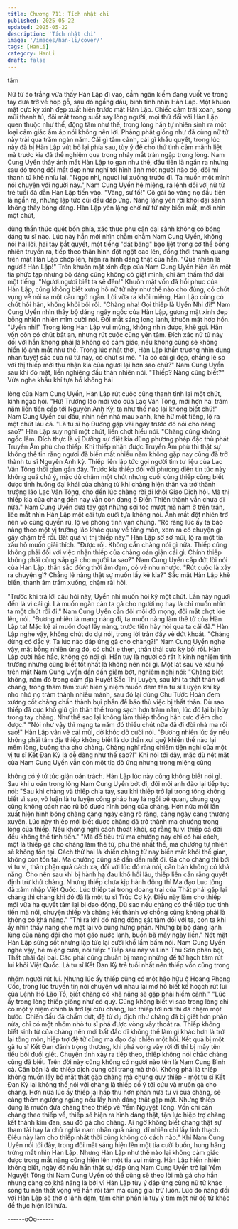 ```yaml
---
title: Chương 711: Tích nhật chi
published: 2025-05-22
updated: 2025-05-22
description: 'Tích nhật chi'
image: '/images/han-li/cover/'
tags: [HanLi]
category: HanLi
draft: false
---
```


tâm

Nữ tử áo trắng vừa thấy Hàn Lập đi vào, cầm ngân kiếm đang
vuốt ve trong tay đưa trở về hộp gỗ, sau đó ngẩng đầu, bình tĩnh
nhìn Hàn Lập.
Một khuôn mặt cực kỳ xinh đẹp xuất hiện trước mặt Hàn Lập.
Chiếc cằm trái xoan, sóng mũi thanh tú, đôi mắt trong suốt say
lòng người, mọi thứ đối với Hàn Lập quen thuộc như thế, động
tâm như thế, trong lòng hắn tự nhiên sinh ra một loại cảm giác ấm
áp nói không nên lời.
Phảng phất giống như đã cùng nữ tử này trải qua trăm ngàn năm.
Cái gì tâm cảnh, cái gì khẩu quyết, trong lúc này đã bị Hàn Lập
vứt bỏ lại phía sau, tùy ý để cho thứ tình cảm mãnh liệt mà trước
kia đã thể nghiệm qua trong nháy mắt tràn ngập trong lòng.
Nam Cung Uyển thấy ánh mắt Hàn Lập to gan như thế, đầu tiên
là ngẩn ra nhưng sau đó trong đôi mắt đẹp như nghĩ tới hình ảnh
một người nào đó, đôi mi thanh tú khẽ nhíu lại.
"Ngọc nhi, ngươi lui xuống trước đi. Ta muốn một mình nói chuyện
với người này." Nam Cung Uyển hé miệng, ra lệnh đối với nữ tử
trẻ tuổi đã dẫn Hàn Lập tiến vào.
"Vâng, sư tổ!" Cô gái áo vàng nọ đầu tiên là ngẩn ra, nhưng lập
tức cúi đầu đáp ứng.
Nàng lặng yên rời khỏi đại sảnh không thấy bóng dáng.
Hàn Lập yên lặng chờ nữ tử này biến mất, mới nhìn một chút,

dùng thần thức quét bốn phía, xác thực phụ cận đại sảnh không
có bóng dáng tu sĩ nào.
Lúc này hắn mới nhìn chằm chằm Nam Cung Uyển, không nói hai
lời, hai tay bắt quyết, một tiếng "dát băng" bạo liệt trong cơ thể
bỗng nhiên truyền ra, tiếp theo thân hình đột ngột cao lên, đồng
thời thanh quang trên mặt Hàn Lập chớp lên, hiện ra hình dáng
thật của hắn.
"Quả nhiên là ngươi! Hàn Lập!" Trên khuôn mặt xinh đẹp của
Nam Cung Uyển hiện lên một tia phức tạp nhưng bộ dáng cũng
không có giật mình, chỉ âm thầm thở dài một tiếng.
"Ngươi.ngươi biết ta sẽ đến!" Khuôn mặt vốn đã hồi phục của Hàn
Lập, cũng không biết xưng hô nữ tử này như thế nào cho đúng,
có chút vụng về nói ra một câu ngớ ngẫn.
Lời vừa ra khỏi miệng, Hàn Lập cũng có chút hối hận, không khỏi
bối rối.
"Chàng nha! Gọi thiếp là Uyển Nhi đi!" Nam Cung Uyển nhìn thấy
bộ dáng ngây ngốc của Hàn Lập, gương mặt xinh đẹp bỗng nhiên
nhiên mỉm cười nói.
Đôi mắt sáng long lanh, khuôn mặt hớp hồn. "Uyển nhi!" Trong
lòng Hàn Lập vui mừng, không nhịn được, khẽ gọi.
Hắn vốn còn có chút bất an, nhưng rút cuộc cũng yên tâm.
Đích xác nữ tử này đối với hắn không phải là không có cảm giác,
nếu không cũng sẽ không hiển lộ ánh mắt như thế.
Trong lúc nhất thời, Hàn Lập khẩn trương nhìn dung nhan tuyệt
sắc của nữ tử này, có chút si mê.
"Ta có cái gì đẹp, chẳng lẽ so với thị thiếp mới thu nhận kia của
ngươi lại hơn sao chứ?" Nam Cung Uyển sau khi đỏ mặt, liền
nghiêng đầu thản nhiên nói.
"Thiếp? Nàng cũng biết?" Vừa nghe khẩu khí tựa hồ không hài

lòng của Nam Cung Uyển, Hàn Lập rút cuộc cũng thanh tỉnh lại
một chút, kinh ngạc hỏi.
"Hừ! Trưởng lão mới vào của Lạc Vân Tông, mới hơn hai trăm
năm liền tiến cấp tới Nguyên Anh Kỳ, ta như thế nào lại không biết
chứ!" Nam Cung Uyển cúi đầu, nhìn nền nhà màu xanh, khẽ hừ
một tiếng, lộ ra một chút láu cá.
"Là tu sĩ họ Đường gặp vài ngày trước đó nói cho nàng sao?" Hàn
Lập suy nghĩ một chút, liền chợt hiểu nói.
"Chàng cũng không ngốc lắm. Đích thực là vị Đường sư điệt kia
dùng phương pháp đặc thù phát Truyền Âm phù cho thiếp. Khi
thiếp nhận được Truyền Âm phù thì thật sự không thể tin rằng
ngươi đã biến mất nhiều năm không gặp nay cũng đã trở thành tu
sĩ Nguyên Anh kỳ. Thiếp liền lập tức gọi người tìm tư liệu của Lạc
Vân Tông thời gian gần đây. Trước kia thiếp đối với phương diện
tin tức này không quá chú ý, mặc dù chậm một chút nhưng cuối
cùng thiếp cũng biết được tình huống đại khái của chàng từ khi
chàng hiện thân và trở thành trưởng lão Lạc Vân Tông, cho đến
lúc chàng rời đi khỏi Giao Dịch hội. Mà thị thiếp kia của chàng đến
nay vẫn còn đang ở Điền Thiên thành vẫn chưa đi nữa." Nam
Cung Uyển đưa tay gạt những sợi tóc mượt mà nằm ở trên trán,
liếc mắt nhìn Hàn Lập một cái tựa cười tựa không nói. Ánh mắt
đột nhiên trở nên vô cùng quyến rũ, lộ vẻ phong tình vạn chủng.
"Rõ ràng lúc ấy ta bảo nàng theo một vị trưởng lão khác quay về
tông môn, xem ra có chuyện gì gây chậm trễ rồi. Bất quá vị thị
thiếp này." Hàn Lập sờ sờ mũi, lộ ra một tia xấu hổ muốn giải
thích.
"Được rồi. Không cần chàng nói gì nữa. Thiếp cũng không phải
đối với việc nhận thiếp của chàng oán giận cái gì. Chính thiếp
không phải cũng sắp gả cho người ta sao?" Nam Cung Uyển cắp
đứt lời nói của Hàn Lập, thần sắc đồng thời ảm đạm, có vẻ nhu
nhược.
"Rút cuộc là xảy ra chuyện gì? Chẳng lẽ nàng thật sự muốn lấy kẻ
kia?" Sắc mặt Hàn Lập khẽ biến, thanh âm trầm xuống, chậm rãi
hỏi.

"Trước khi trả lời câu hỏi này, Uyển nhi muốn hỏi kỹ một chút. Lần
này ngươi đến là vì cái gì. Là muốn ngăn cản ta gả cho người nọ
hay là chỉ muốn nhìn ta một chút rồi đi." Nam Cung Uyển cắn đôi
môi đỏ mọng, đôi mắt chợt lóe lên, nói.
"Đương nhiên là mang nàng đi, ta muốn nàng làm thê tử của Hàn
Lập ta! Mặc kệ ai muốn đoạt lấy nàng, trước tiên hãy hỏi qua ta
cái đã." Hàn Lập nghe vậy, không chút do dự nói, trong lời tràn
đầy vẻ dứt khoát.
"Chàng đừng có đắc ý. Ta lúc nào đáp ứng gả cho chàng?!" Nam
Cung Uyển nghe vậy, mặt bỗng nhiên ửng đỏ, có chút e thẹn,
thần thái cực kỳ bối rối.
Hàn Lập cười hắc hắc, không có nói gì.
Hắn tuy là người có rất ít kinh nghiệm tình trường nhưng cũng
biết tốt nhất là không nên nói gì.
Một lát sau vẻ xấu hổ trên mặt Nam Cung Uyển dần dần giảm
bớt, nghiêm nghị nói:
"Chàng biết không, năm đó trong cấm địa Huyết Sắc Thí Luyện,
sau khi ta thất thân với chàng, trong thâm tâm xuất hiện ý niệm
muốn đem tên tu sĩ Luyện khí kỳ nho nhỏ nọ trảm thành nhiều
mảnh, sau đó lại dùng Chu Tước Hoàn đem xương cốt chàng
chấn thành bụi phấn để báo thù việc bị thất thân. Dù sao thiếp đã
cực khổ giữ gìn thân thể trong sạch hơn trăm năm, lúc đó lại bị
hủy trong tay chàng. Như thế sao lại không làm thiếp thống hận
cực điểm cho được."
"Nói như vậy thì mạng ta năm đó thiếu chút nữa đã đi đời nhà ma
rồi sao!" Hàn Lập vân vê cái mũi, dở khóc dở cười nói.
"Đương nhiên lúc ấy nếu không phải tâm địa thiếp không biết là
do thần xui quỷ khiến thế nào lại mềm lòng, buông tha cho chàng.
Chàng nghĩ rằng chiếm tiện nghi của một vị tu sĩ Kết Đan Kỳ là dễ
dàng như thế sao?!" Khi nói tới đây, mặc dù nét mặt của Nam
Cung Uyển vẫn còn một tia đỏ ửng nhưng trong miệng cũng

không có ý tứ tức giận oán trách.
Hàn Lập lúc này cũng không biết nói gì.
Sau khi u oán trong lòng Nam Cung Uyển bớt đi, đôi môi anh đào
lại tiếp tục nói:
"Sau khi chàng và thiếp chia tay, sau khi thiếp trở lại trong tông
không biết vì sao, vô luận là tu luyện công pháp hay là ngồi bế
quan, chung quy cũng không cách nào rũ bỏ được hình bóng của
chàng. Hơn nữa mỗi lần xuất hiện hình bóng chàng càng ngày
càng rõ ràng, càng ngày càng thường xuyên. Lúc này thiếp mới
biết được chàng đã trở thành ma chướng trong lòng của thiếp.
Nếu không nghĩ cách thoát khỏi, sợ rằng tu vi thiếp cả đời đều
không thể tinh tiến."
"Mà để tiêu trừ ma chướng này chỉ có hai cách, một là thiếp gả
cho chàng làm thê tử, phu thê nhất thể, ma chướng tự nhiên sẽ
không tồn tại. Cách thứ hai là khiến chàng từ nay biến mất khỏi
thế gian, không còn tồn tại. Ma chướng cũng sẽ dần dần mất đi.
Gả cho chàng thì bởi vì tu vi, thân phận quá cách xa, đối với lúc
đó mà nói, căn bản không có khả năng. Cho nên sau khi bị hành
hạ đau khổ hồi lâu, thiếp liền cắn răng quyết định trừ khử chàng.
Nhưng thiếp chưa kịp hành động thì Ma đạo Lục tông đã xâm
nhập Việt Quốc. Lúc thiếp tại trong doang trại của Thất phái gặp
lại chàng thì chàng khi đó đã là một tu sĩ Trúc Cơ kỳ. Điều này làm
cho thiếp mới vừa hạ quyết tâm lại bị dao động. Dù sao nếu
chàng có thể tiếp tục tinh tiến mà nói, chuyện thiếp và chàng kết
thành vợ chồng cũng không phải là không có khả năng."
"Thì ra khi đó nàng động sát tâm đối với ta, còn ta khi ấy nhìn thấy
nàng che mặt lại vô cùng hưng phấn. Nhưng bị bộ dáng lạnh lùng
của nàng dội cho một gáo nước lạnh, buồn bã mấy ngày liền." Nét
mặt Hàn Lập sửng sốt nhưng lập tức lại cười khổ lẩm bẩm nói.
Nam Cung Uyển nghe vậy, hé miệng cười, nói tiếp:
"Tiếp sau này vì Linh Thú Sơn phản bội, Thất phái đại bại. Các
phái cũng chuẩn bị mang những để tử hạch tâm rút lui khỏi Việt
Quốc. Là tu sĩ Kết Đan Kỳ trẻ tuổi nhất nên thiếp vốn cũng trong

nhóm người rút lui. Nhưng lúc ấy thiếp cũng có một hảo hữu ở
Hoàng Phong Cốc, trong lúc truyền tin nói chuyện với nhau lại mơ
hồ biết kế hoạch rút lui của Lệnh Hồ Lão Tổ, biết chàng có khả
năng sẽ gặp phải hiểm cảnh."
"Lúc ấy trong lòng thiếp giống như có quỷ. Cũng không biết vì sao
trong lòng chỉ có một ý niệm chính là trở lại cứu chàng, lúc thiếp
tới nơi thì đã chậm một bước. Chiến đấu đã chấm dứt, đệ tử dụ
địch như chàng đã bị giết hơn phân nửa, chỉ có một nhóm nhỏ tu
sĩ phá được vòng vây thoát ra. Thiếp không biết sinh tử của chàng
nên mới bất đắc dĩ không thể làm gì khác hơn là trở lại tông môn,
hiệp trợ đệ tử cùng ma đạo đại chiến một hồi. Kết quả bị một gã tu
sĩ Kết Đan đánh trọng thương, khi phá vòng vây rời đi thì bị mấy
tên tiểu bối đuổi giết. Chuyện tình xảy ra tiếp theo, thiếp không nói
chắc chàng cũng đã biết. Trên đời này cũng không có người nào
tên là Nam Cung Bình cả. Căn bản là do thiếp dịch dung cải trang
mà thôi. Không phải là thiếp không muốn lấy bộ mặt thật gặp
chàng mà chung quy thiếp - một tu sĩ Kết Đan Kỳ lại không thể nói
với chàng là thiếp cố ý tới cứu và muốn gả cho chàng. Hơn nữa
lúc ấy thiếp lại hấp thu hơn phân nửa tu vi của chàng, sẽ càng
thêm ngượng ngùng nếu lấy hình dáng thật gặp mặt. Nhưng thiếp
đúng là muốn đưa chàng theo thiếp về Yểm Nguyệt Tông. Vốn chỉ
cần chàng theo thiếp về, thiếp sẽ hiện ra hình dáng thật, tận lực
hiệp trợ chàng kết thành kim đan, sau đó gả cho chàng. Ai ngờ
không biết chàng thật sự tham tài hay là chủ nghĩa nam nhân quá
nặng, dĩ nhiên chỉ lấy linh thạch. Điều này làm cho thiếp nhất thời
cũng không có cách nào." Khi Nam Cung Uyển nói tới đây, trong
đôi mắt sáng hiện lên một tia cười buồn, hung hăng trừng mắt
nhìn Hàn Lập. Nhưng Hàn Lập như thế nào lại không cảm giác
được trong mắt nàng cũng hiện lên một tia vui mừng.
Hàn Lập hiển nhiên không biết, ngày đó nếu hắn thật sự đáp ứng
Nam Cung Uyển trở lại Yểm Nguyệt Tông thì Nam Cung Uyển có
thể cũng sẽ theo lời mà gả cho hắn nhưng càng có khả năng là
bởi vì Hàn Lập tùy ý đáp ứng cùng nữ tử khác song tu nên thất
vọng về hắn rồi tâm ma cũng giải trừ luôn.
Lúc đó nàng đối với Hàn Lập sẽ thờ ơ lãnh đạm, tám chín phần là
tùy ý tìm một nữ đệ tử khác để thực hiện lời hứa.

------oOo------
